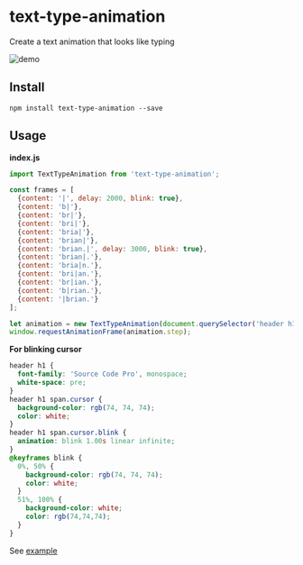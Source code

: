 # text-type-animation

Create a text animation that looks like typing

![demo](https://user-images.githubusercontent.com/712014/29747839-0c1f82b8-8abc-11e7-8aef-bd5319c0436b.gif)

## Install

```
npm install text-type-animation --save
```

## Usage

**index.js**

```js
import TextTypeAnimation from 'text-type-animation';

const frames = [
  {content: '|', delay: 2000, blink: true},
  {content: 'b|'},
  {content: 'br|'},
  {content: 'bri|'},
  {content: 'bria|'},
  {content: 'brian|'},
  {content: 'brian.|', delay: 3000, blink: true},
  {content: 'brian|.'},
  {content: 'bria|n.'},
  {content: 'bri|an.'},
  {content: 'br|ian.'},
  {content: 'b|rian.'},
  {content: '|brian.'}
];

let animation = new TextTypeAnimation(document.querySelector('header h1'), frames);
window.requestAnimationFrame(animation.step);
```

**For blinking cursor**

```css
header h1 {
  font-family: 'Source Code Pro', monospace;
  white-space: pre;
}
header h1 span.cursor {
  background-color: rgb(74, 74, 74);
  color: white;
}
header h1 span.cursor.blink {
  animation: blink 1.00s linear infinite;
}
@keyframes blink {
  0%, 50% {
    background-color: rgb(74, 74, 74);
    color: white;
  }
  51%, 100% {
    background-color: white;
    color: rgb(74,74,74);
  }
}
```

See [example](#)
